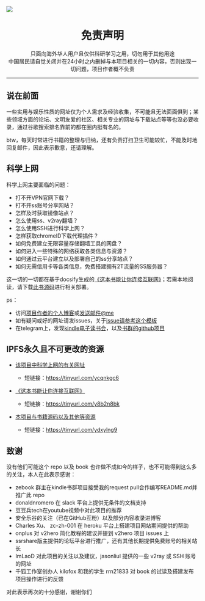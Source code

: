 ![](https://raw.githubusercontent.com/loremwalker/WebSiteUseful/master/Test/%E5%86%B2%E5%87%BA%E4%BD%A0%E7%9A%84%E7%AA%97%E5%8F%A3.png)
<h1 align="center"> 免责声明 </h1>

<p align="center">
只面向海外华人用户且仅供科研学习之用，切勿用于其他用途
<br>
中国居民请自觉关闭并在24小时之内删掉与本项目相关的一切内容，否则出现一切问题，项目作者概不负责
</p>
<hr>

## 说在前面

一些实用与娱乐性质的网址仅为个人需求及经验收集，不可能且无法面面俱到；某些领域方面的论坛、文明友爱的社区、相关专业的网址与下载站点等等也没必要收录，通过谷歌搜索排名靠前的都在圈内挺有名的。

btw，每天时常进行书籍的整理与归纳，还有负责打扫卫生可能较忙，不能及时地回复邮件，因此表示歉意，还请理解。

## 科学上网

科学上网主要面临的问题：

* 打不开VPN官网下载？   
* 打不开ss账号分享网站？ 
* 怎样及时获取镜像站点？   
* 怎么使用ss、v2ray翻墙？   
* 怎么使用SSH进行科学上网？  
* 怎样获取chromeID下载代理插件？  
* 如何免费建立无限容量存储翻墙工具的网盘？
* 如何进入一些特殊的网络获取各类信息与资源？
* 如何通过云平台建立以及部署自己的ss分享站点？  
* 如何无需信用卡等各类信息，免费搭建拥有2T流量的SS服务器？

这一切的一切都在基于docsify生成的[《这本书能让你连接互联网》](http://loremwalker.github.io/fq-book)；若需本地阅读，请下载[此书源码](https://github.com/loremwalker/fq-book)进行相关部署。

ps：
* 访问[项目作者的个人博客](https://loremwalker.github.io)或<a href="mailto:loremwalker.hotmail.com">发送邮件@me</a>
* 如有疑问或好的网址请发issues，关于[issue请参考这个模板](https://github.com/loremwalker/WebSiteUseful/blob/master/ISSUE_TEMPLATE.md)
* 在telegram上，发现[kindle电子读书会](https://t.me/zebook)，以及[书群的github项目](https://github.com/zebook/zebook)


## IPFS永久且不可更改的资源

* [该项目中科学上网的有关网址](https://ipfs.io/ipfs/QmS994t3wJbMURtFq5ui3s8eJLGYoZtYHyG7kKGysmjh8z/)
  * 短链接：https://tinyurl.com/ycqnkgc6

* [《这本书能让你连接互联网》](https://ipfs.io/ipfs/QmQWRWNCdkusRG2Be4kggRcFEE6nmKhd4NpE4Dg1jx1Fwv/)
  * 短链接：https://tinyurl.com/y8b2n8bk

* [本项目与书籍源码以及其他等资源](https://ipfs.io/ipfs/QmYJ3orhWEJfpCCQr3BDLBCsMT6EFnDz1bnAjrMeQ7qdy7)
  * 短链接：https://tinyurl.com/ydxylng9

## 致谢

没有他们可能这个 repo 以及 book 也许做不成如今的样子，也不可能得到这么多的关注，本人在此表示感谢：

* zebook 群主在kindle书群项目接受我的request pull合作编写README.md并推广此 repo
* donaldnromero 在 slack 平台上提供无条件的文档支持
* 豆豆兵tech在youtube视频中对此项目的推荐
* 安全乐谷的关注（已在GitHub互粉）以及部分内容收录进博客
* Charles Xu、 zc-zh-001 在 heroku 平台上搭建项目网站期间提供的帮助
* onplus 对 v2hero 简化教程的建议并提到 v2hero 项目 issues 上
* ssrshare版主提供的论坛平台进行推广，还有其他长期提供免费账号的相关站长
* ImLaoD 对此项目的关注以及建议，jasonliul 提供的一些 v2ray 或 SSH 账号的网址
* 千狐工作室创办人 kilofox 和我的学生 rrn21833 对 book 的试读及搭建发布项目操作进行的反馈

对此表示再次的十分感谢，谢谢你们
